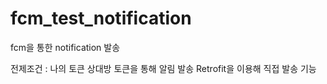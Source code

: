 # fcm_test_notification

fcm을 통한 notification 발송

전제조건 : 나의 토큰 상대방 토큰을 통해 알림 발송 Retrofit을 이용해 직접 발송 기능 
